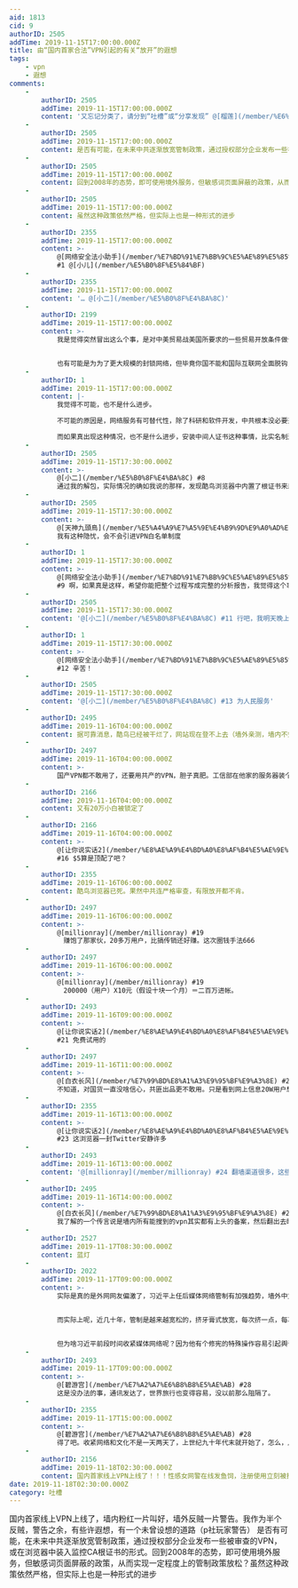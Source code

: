 ```yaml
---
aid: 1813
cid: 9
authorID: 2505
addTime: 2019-11-15T17:00:00.000Z
title: 由“国内首家合法”VPN引起的有关“放开”的遐想
tags:
    - vpn
    - 遐想
comments:
    -
        authorID: 2505
        addTime: 2019-11-15T17:00:00.000Z
        content: '又忘记分类了，请分到“吐槽”或“分享发现” @[榴莲](/member/%E6%A6%B4%E8%8E%B2) @小二'
    -
        authorID: 2505
        addTime: 2019-11-15T17:00:00.000Z
        content: 是否有可能，在未来中共逐渐放宽管制政策，通过授权部分企业发布一些被审查的VPN，或在浏览器中装入监控CA根证书的形式。
    -
        authorID: 2505
        addTime: 2019-11-15T17:00:00.000Z
        content: 回到2008年的态势，即可使用境外服务，但敏感词页面屏蔽的政策，从而实现一定程度上的管制政策放松
    -
        authorID: 2505
        addTime: 2019-11-15T17:00:00.000Z
        content: 虽然这种政策依然严格，但实际上也是一种形式的进步
    -
        authorID: 2355
        addTime: 2019-11-15T17:00:00.000Z
        content: >-
            @[网络安全法小助手](/member/%E7%BD%91%E7%BB%9C%E5%AE%89%E5%85%A8%E6%B3%95%E5%B0%8F%E5%8A%A9%E6%89%8B)
            #1 @[小儿](/member/%E5%B0%8F%E5%84%BF)
    -
        authorID: 2355
        addTime: 2019-11-15T17:00:00.000Z
        content: '… @[小二](/member/%E5%B0%8F%E4%BA%8C)'
    -
        authorID: 2199
        addTime: 2019-11-15T17:00:00.000Z
        content: >-
            我是觉得突然冒出这么个事，是对中美贸易战美国所要求的一些贸易开放条件做让步。否则开放网路对共产党控制政权有什么好处？毕竟墙外不说全部也有很大一部分是反共信息。


            也有可能是为为了更大规模的封锁网络，但毕竟你国不能和国际互联网全面脱钩，所以才去用这种完全由官方组建的网络来进行管理和控制。说白了也就是一手打击所谓非法的境外的但真正毫无限制的VPN在国内继续使用，另一方面又推出一个阉割版VPN，提供给部分有需求的个人或者单位使用。
    -
        authorID: 1
        addTime: 2019-11-15T17:00:00.000Z
        content: |-
            我觉得不可能，也不是什么进步。

            不可能的原因是，网络服务有可替代性，除了科研和软件开发，中共根本没必要开放网络。因此，这是不可能的。

            而如果真出现这种情况，也不是什么进步，安装中间人证书这种事情，比实名制还恶劣，而且也根本不可能，这是要整个国家的全民财产安全冒险……
    -
        authorID: 2505
        addTime: 2019-11-15T17:30:00.000Z
        content: >-
            @[小二](/member/%E5%B0%8F%E4%BA%8C) #8
            通过我的解包，实际情况的确如我说的那样，发现酷鸟浏览器中内置了根证书来劫持HTTPS访问以达到获取敏感词并过滤的目的
    -
        authorID: 2505
        addTime: 2019-11-15T17:30:00.000Z
        content: >-
            @[天神九頭鳥](/member/%E5%A4%A9%E7%A5%9E%E4%B9%9D%E9%A0%AD%E9%B3%A5) #7
            我有这种隐忧，会不会引进VPN白名单制度
    -
        authorID: 1
        addTime: 2019-11-15T17:30:00.000Z
        content: >-
            @[网络安全法小助手](/member/%E7%BD%91%E7%BB%9C%E5%AE%89%E5%85%A8%E6%B3%95%E5%B0%8F%E5%8A%A9%E6%89%8B)
            #9 啊，如果真是这样，希望你能把整个过程写成完整的分析报告，我觉得这个事实本身比咱们在这儿瞎猜更有价值。
    -
        authorID: 2505
        addTime: 2019-11-15T17:30:00.000Z
        content: '@[小二](/member/%E5%B0%8F%E4%BA%8C) #11 行吧，我明天晚上用大号写一个'
    -
        authorID: 1
        addTime: 2019-11-15T17:30:00.000Z
        content: >-
            @[网络安全法小助手](/member/%E7%BD%91%E7%BB%9C%E5%AE%89%E5%85%A8%E6%B3%95%E5%B0%8F%E5%8A%A9%E6%89%8B)
            #12 辛苦！
    -
        authorID: 2505
        addTime: 2019-11-15T17:30:00.000Z
        content: '@[小二](/member/%E5%B0%8F%E4%BA%8C) #13 为人民服务'
    -
        authorID: 2495
        addTime: 2019-11-16T04:00:00.000Z
        content: 据可靠消息，酷鸟已经被干烂了，网站现在登不上去（墙外亲测，墙内不知），官方微博也炸号了
    -
        authorID: 2497
        addTime: 2019-11-16T04:00:00.000Z
        content: >-
            国产VPN都不敢用了，还要用共产的VPN，胆子真肥。工信部在他家的服务器装个绿坝，等到时机成熟一窝反贼，喝茶的喝茶，坐牢的坐牢。5美元的搬砖工搭一个，真有这么难吗？
    -
        authorID: 2166
        addTime: 2019-11-16T04:00:00.000Z
        content: 又有20万小白被锁定了
    -
        authorID: 2166
        addTime: 2019-11-16T04:00:00.000Z
        content: >-
            @[让你说实话2](/member/%E8%AE%A9%E4%BD%A0%E8%AF%B4%E5%AE%9E%E8%AF%9D2)
            #16 $5算是顶配了吧？
    -
        authorID: 2355
        addTime: 2019-11-16T06:00:00.000Z
        content: 酷鸟浏览器已死。果然中共连严格审查，有限放开都不肯。
    -
        authorID: 2497
        addTime: 2019-11-16T06:00:00.000Z
        content: >-
            @[millionray](/member/millionray) #19
            　赚饱了那家伙，20多万用户，比搞传销还好赚。这次圈钱手法666
    -
        authorID: 2497
        addTime: 2019-11-16T06:00:00.000Z
        content: >-
            @[millionray](/member/millionray) #19
            　200000（用户）X10元（假设十块一个月）＝二百万进帐。
    -
        authorID: 2493
        addTime: 2019-11-16T09:00:00.000Z
        content: >-
            @[让你说实话2](/member/%E8%AE%A9%E4%BD%A0%E8%AF%B4%E5%AE%9E%E8%AF%9D2)
            #21 免费试用的
    -
        authorID: 2497
        addTime: 2019-11-16T11:00:00.000Z
        content: >-
            @[白衣长风](/member/%E7%99%BD%E8%A1%A3%E9%95%BF%E9%A3%8E) #22
            不知道，对国货一直没啥信心，共匪出品更不敢用。只是看到网上信息20W用户想到的，原来是党国想挖坑。那么youtube,FB,推特那些24小时刷屏的五毛应该也有这类的专用梯子洗板用。
    -
        authorID: 2355
        addTime: 2019-11-16T13:00:00.000Z
        content: >-
            @[让你说实话2](/member/%E8%AE%A9%E4%BD%A0%E8%AF%B4%E5%AE%9E%E8%AF%9D2)
            #23 这浏览器一封Twitter安静许多
    -
        authorID: 2493
        addTime: 2019-11-16T13:00:00.000Z
        content: '@[millionray](/member/millionray) #24 翻墙渠道很多，这些人没这个也会用别的吧'
    -
        authorID: 2495
        addTime: 2019-11-16T14:00:00.000Z
        content: >-
            @[白衣长风](/member/%E7%99%BD%E8%A1%A3%E9%95%BF%E9%A3%8E) #25
            我了解的一个传言说是墙内所有能搜到的vpn其实都有上头的备案，然后翻出去时都有上头的监控。当然了这个真实性不清楚，只是道听途说
    -
        authorID: 2527
        addTime: 2019-11-17T08:30:00.000Z
        content: 蓝灯
    -
        authorID: 2022
        addTime: 2019-11-17T09:00:00.000Z
        content: >-
            实际是真的是外网网友偏激了，习近平上任后媒体网络管制有加强趋势，墙外中文社区一片哀嚎，好像中国就会越来越紧最终直逼朝鲜。。。


            而实际上呢，近几十年，管制是越来越宽松的，挤牙膏式放宽，每次挤一点，每次都对内网整体冲击不大，用时间换空间。这样的好处就是便于维稳，不然大网一开，Facebook、YouTube、BBC、CNN等等全量齐开，人家统一集中密集宣传一波港青勇士智斗黑警，那完了，大陆整个就是翻版香港的景象了。所以挤牙膏式放宽是合理的、科学的。


            但为啥习近平前段时间收紧媒体网络呢？因为他有个修宪的特殊操作容易引起舆论反弹。所以他对媒体和网络的收紧是有特殊需求的临时操作，不会成为惯性操作的。至于修宪，我不认为是品葱一片叫声的“终身制”，对中央政府目前持信任态度，既然不理解其中细节缘由，也就不妄加揣测抹黑。或许连任是为了连贯得解决台湾问题(毕竟一两届的时间不一定能解决)，不能确定，不过鉴于几十年中国对内对外几乎步步稳的套路，保持对中央智库的信心且看吧。
    -
        authorID: 2493
        addTime: 2019-11-17T09:00:00.000Z
        content: >-
            @[碧游宫](/member/%E7%A2%A7%E6%B8%B8%E5%AE%AB) #28
            这是没办法的事，通讯发达了，世界旅行也变得容易，没以前那么阻隔了。
    -
        authorID: 2355
        addTime: 2019-11-17T15:00:00.000Z
        content: >-
            @[碧游宫](/member/%E7%A2%A7%E6%B8%B8%E5%AE%AB) #28
            得了吧。收紧网络和文化不是一天两天了，上世纪九十年代末就开始了，怎么，从江泽民开始就为包子修宪铺垫了。还有，挤牙膏式的放松，请给举点儿例子（经济除外）
    -
        authorID: 2156
        addTime: 2019-11-18T02:30:00.000Z
        content: 国内首家线上VPN上线了！！！性感女网警在线发鱼饲，注册使用立刻被搜集全部个人信息。
date: 2019-11-18T02:30:00.000Z
category: 吐槽
---
```


国内首家线上VPN上线了，墙内粉红一片叫好，墙外反贼一片警告。我作为半个反贼，警告之余，有些许遐想，有一个未曾设想的道路（p社玩家警告） 是否有可能，在未来中共逐渐放宽管制政策，通过授权部分企业发布一些被审查的VPN，或在浏览器中装入监控CA根证书的形式。回到2008年的态势，即可使用境外服务，但敏感词页面屏蔽的政策，从而实现一定程度上的管制政策放松？虽然这种政策依然严格，但实际上也是一种形式的进步
